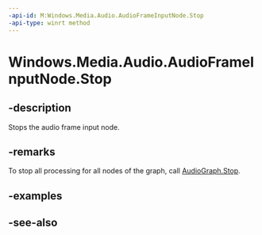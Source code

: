 ```yaml
---
-api-id: M:Windows.Media.Audio.AudioFrameInputNode.Stop
-api-type: winrt method
---
```


<!-- Method syntax
public void Stop()
-->

# Windows.Media.Audio.AudioFrameInputNode.Stop

## -description
Stops the audio frame input node.

## -remarks
To stop all processing for all nodes of the graph, call [AudioGraph.Stop](audiograph_stop_1201535524.md).

## -examples

## -see-also
